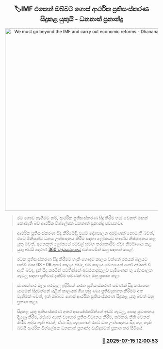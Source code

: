 <p align='center'><b><h2 align='center' title='We must go beyond the IMF and carry out economic reforms - Dhananath Fernando'>🏷IMF එකෙන් ඔබ්බට ගොස් ආර්ථික ප්‍රතිසංස්කරණ සිදුකළ යුතුයි - ධනනාත් ප්‍රනාන්දු</h2></b></p>
<p align='center'><img src='https://helakuru.sgp1.cdn.digitaloceanspaces.com/esana/images/lib/dhananath-fdo-360.jpg' width='600' alt='We must go beyond the IMF and carry out economic reforms - Dhananath Fernando'></p>

> රට ගොඩ නැගීමට නම්, ආර්ථික ප්‍රතිසංස්කරණ සිදු කිරීම හැර වෙනත් මඟක් නොමැති බව ආර්ථික විශ්ලේෂක ධනනාත් ප්‍රනාන්දු පවසනවා.

> ආර්ථික ප්‍රතිසංස්කරණ සිදු කිරීමේදී, එයට දේශපාලන අරමුණක් නොමැති බවත්, රටේ මිනිසුන්ට ධනය උත්පාදනය කිරීම සඳහා ලෝකයට භාණ්ඩ නිෂ්පාදනය කළ යුතු බවත්, අනෙකුත් ලෝකයේ රටවල් සමඟ තරගකාරීව ඒවා නිර්මාණය කළ යුතු බවයි දෙරණ <a href='https://youtu.be/WoPlZJwNFBk'>360 වැඩසටහනට</a> එක්වෙමින් ඔහු සඳහන් කළේ.

> රටක ප්‍රතිසංස්කරණ සිදු කිරීමට හැකි හොඳම කාලය වන්නේ රජයක් බලයට පත්වී මාස 03 - 06 අතර කාලය බවද, එම කාලය වේගයෙන් ගෙවී අවසන් වී ඇති බවද, දැන් සිදු කරමින් පවතින්නේ අවස්ථානුකූලව පැමිණෙන භූ දේශපාලන ගැටලු සඳහා ප්‍රතිචාර දැක්වීම පමණක් බවද ඔහු ප්‍රකාශ කළා.

> ජාත්‍යන්තර මූල්‍ය අරමුදල ඉදිරිපත් කරන ප්‍රතිසංස්කරණ පමණක් සිදු කරගෙන යාමෙන් සිදුවන්නේ යළිත් කාලයක් ගිය පසු ණය ප්‍රතිව්‍යුහගත කිරීමට අත වැනීමක් බවත්, ඉන් ඔබ්බට ගොස් ආර්ථික ප්‍රතිසංස්කරණ සිදුකළ යුතු බවත් ඔහු ප්‍රකාශ කළා.

> සිදුකළ යුතු ප්‍රතිසංස්කරණ අතර ආයෝජකයින්ගේ ඉඩම් ගැටලු, පොදු ප්‍රවාහනය දියුණු කිරීම, රජයට අයත් ව්‍යාපාර ප්‍රතිසංවිධානය කිරීම, කම්කරු නීති වෙනස් කිරීම ආදිය ඇති බවත්, ඒවා සිදු කළහොත් රටේ ධන උත්පාදනය සිදු කළ හැකි බවයි ආර්ථික විශ්ලේෂක ධනනාත් ප්‍රනාන්දු වැඩිදුරටත් ප්‍රකාශ කර සිටියේ.



<h3 align='right'><a href='https://www.helakuru.lk/esana/p/111864/'>📅 2025-07-15 12:00:53</a></h3>
